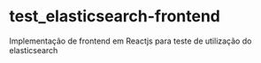 # test_elasticsearch-frontend
Implementação de frontend em Reactjs para teste de utilização do elasticsearch
